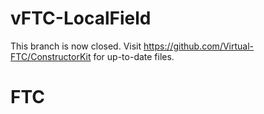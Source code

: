 # vFTC-LocalField

This branch is now closed. Visit https://github.com/Virtual-FTC/ConstructorKit for up-to-date files.
# FTC
